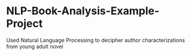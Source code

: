 # NLP-Book-Analysis-Example-Project
Used Natural Language Processing to decipher author characterizations from young adult novel
